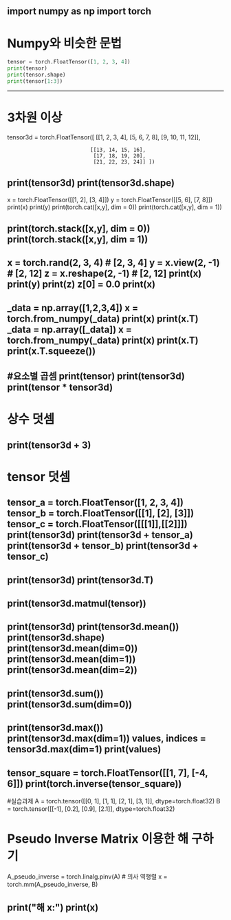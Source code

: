 import numpy as np
import torch
---
# Numpy와 비슷한 문법
```python
tensor = torch.FloatTensor([1, 2, 3, 4])
print(tensor)
print(tensor.shape)
print(tensor[1:3])  
```
---
# 3차원 이상
tensor3d = torch.FloatTensor([ [[1, 2, 3, 4], 
                                [5, 6, 7, 8],
                                [9, 10, 11, 12]],
                              
                               [[13, 14, 15, 16],
                                [17, 18, 19, 20],
                                [21, 22, 23, 24]] ])
print(tensor3d)
print(tensor3d.shape)  
---
x = torch.FloatTensor([[1, 2], [3, 4]])
y = torch.FloatTensor([[5, 6], [7, 8]])
print(x)
print(y)
print(torch.cat([x,y], dim = 0))
print(torch.cat([x,y], dim = 1))

print(torch.stack([x,y], dim = 0))
print(torch.stack([x,y], dim = 1))  
---
x = torch.rand(2, 3, 4)  # [2, 3, 4] 
y = x.view(2, -1)  # [2, 12] 
z = x.reshape(2, -1) # [2, 12]
print(x)
print(y)
print(z)
z[0] = 0.0
print(x)  
---
_data = np.array([1,2,3,4])
x = torch.from_numpy(_data)
print(x)
print(x.T)
_data = np.array([_data])
x = torch.from_numpy(_data)
print(x)
print(x.T)
print(x.T.squeeze())  
---
#요소별 곱셈
print(tensor)
print(tensor3d)
print(tensor * tensor3d)
---
# 상수 덧셈
print(tensor3d + 3)
---
# tensor 덧셈
tensor_a = torch.FloatTensor([1, 2, 3, 4])
tensor_b = torch.FloatTensor([[1], [2], [3]])
tensor_c = torch.FloatTensor([[[1]],[[2]]])
print(tensor3d)
print(tensor3d + tensor_a)
print(tensor3d + tensor_b)
print(tensor3d + tensor_c)  
---
print(tensor3d)
print(tensor3d.T)  
---
print(tensor3d.matmul(tensor))      
---
print(tensor3d)
print(tensor3d.mean())
print(tensor3d.shape)
print(tensor3d.mean(dim=0))
print(tensor3d.mean(dim=1))
print(tensor3d.mean(dim=2))  
---
print(tensor3d.sum())
print(tensor3d.sum(dim=0))  
---
print(tensor3d.max())
print(tensor3d.max(dim=1))
values, indices = tensor3d.max(dim=1)
print(values)  
---
tensor_square = torch.FloatTensor([[1, 7], [-4, 6]])
print(torch.inverse(tensor_square))  
---
#실습과제
A = torch.tensor([[0, 1], [1, 1], [2, 1], [3, 1]], dtype=torch.float32)
B = torch.tensor([[-1], [0.2], [0.9], [2.1]], dtype=torch.float32)

# Pseudo Inverse Matrix 이용한 해 구하기
A_pseudo_inverse = torch.linalg.pinv(A)  # 의사 역행렬
x = torch.mm(A_pseudo_inverse, B)

print("해 x:")
print(x)  
---

